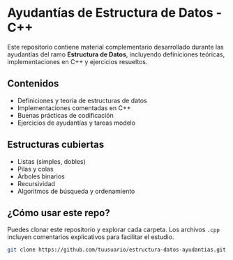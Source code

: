 # Ayudantías de Estructura de Datos - C++

Este repositorio contiene material complementario desarrollado durante las ayudantías del ramo **Estructura de Datos**, incluyendo definiciones teóricas, implementaciones en C++ y ejercicios resueltos.

## Contenidos

- Definiciones y teoría de estructuras de datos
- Implementaciones comentadas en C++
- Buenas prácticas de codificación
- Ejercicios de ayudantías y tareas modelo

## Estructuras cubiertas

- Listas (simples, dobles)
- Pilas y colas
- Árboles binarios
- Recursividad
- Algoritmos de búsqueda y ordenamiento

## ¿Cómo usar este repo?

Puedes clonar este repositorio y explorar cada carpeta. Los archivos `.cpp` incluyen comentarios explicativos para facilitar el estudio.

```bash
git clone https://github.com/tuusuario/estructura-datos-ayudantias.git
